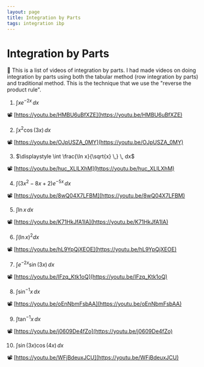 ```yaml
---
layout: page
title: Integration by Parts
tags: integration ibp
---
```


# Integration by Parts

📢 This is a list of videos of integration by parts. I had made videos on doing integration by parts using both the tabular method (row integration by parts) and traditional method. This is the technique that we use the "reverse the product rule".

1) $\displaystyle \int xe^{-2x} \, dx$

📽️ [https://youtu.be/HMBU6uBfXZE](https://youtu.be/HMBU6uBfXZE)

2) $\displaystyle \int x^2\cos(3x) \, dx$

📽️ [https://youtu.be/OJpUSZA_0MY](https://youtu.be/OJpUSZA_0MY)

3) $\displaystyle \int \frac{\ln x}{\sqrt{x} \,} \, dx$

📽️ [https://youtu.be/huc_XLlLXhM](https://youtu.be/huc_XLlLXhM)

4) $\displaystyle \int (3x^2 - 8x + 2)e^{-5x} \, dx$

📽️ [https://youtu.be/8wQ04X7LFBM](https://youtu.be/8wQ04X7LFBM)

5) $\displaystyle \int \ln x \, dx$

📽️ [https://youtu.be/K71HkJfA1IA](https://youtu.be/K71HkJfA1IA)

6) $\displaystyle \int \left(\ln x\right)^2 dx$

📽️ [https://youtu.be/hL9YpQjXEOE](https://youtu.be/hL9YpQjXEOE)

7) $\displaystyle \int e^{-2x}\sin(3x) \, dx$

📽️ [https://youtu.be/IFzq_Ktk1oQ](https://youtu.be/IFzq_Ktk1oQ)

8) $\displaystyle \int \sin^{-1}x \, dx$

📽️ [https://youtu.be/oEnNbmFsbAA](https://youtu.be/oEnNbmFsbAA)

9) $\displaystyle \int \tan^{-1}x \, dx$

📽️ [https://youtu.be/j0609De4fZo](https://youtu.be/j0609De4fZo)

10) $\displaystyle \int \sin(3x)\cos(4x) \, dx$

📽️ [https://youtu.be/WFjBdeuxJCU](https://youtu.be/WFjBdeuxJCU)
